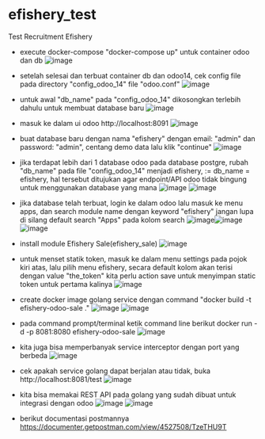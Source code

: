 # efishery_test
Test Recruitment Efishery

- execute docker-compose "docker-compose up" untuk container odoo dan db
![image](https://user-images.githubusercontent.com/40462921/121787713-f8672c00-cbf1-11eb-8a60-758f3fc80365.png)

- setelah selesai dan terbuat container db dan odoo14, cek config file pada directory "config_odoo_14" file "odoo.conf"
![image](https://user-images.githubusercontent.com/40462921/121787478-6b6fa300-cbf0-11eb-9109-556e6f55dfe5.png)

- untuk awal "db_name" pada "config_odoo_14" dikosongkan terlebih dahulu untuk membuat database baru
![image](https://user-images.githubusercontent.com/40462921/121787497-83472700-cbf0-11eb-942f-f4fbcede6a68.png)

- masuk ke dalam ui odoo http://localhost:8091
![image](https://user-images.githubusercontent.com/40462921/121787509-9ce86e80-cbf0-11eb-9e96-e2528de61b9f.png)

- buat database baru dengan nama "efishery" dengan email: "admin" dan password: "admin", centang demo data lalu klik "continue"
![image](https://user-images.githubusercontent.com/40462921/121787523-b5f11f80-cbf0-11eb-97d8-40a0bd5c56c1.png)

- jika terdapat lebih dari 1 database odoo pada database postgre, rubah "db_name" pada file "config_odoo_14" menjadi efishery, := db_name = efishery, hal tersebut ditujukan agar endpoint/API odoo tidak bingung untuk menggunakan database yang mana
![image](https://user-images.githubusercontent.com/40462921/121787560-e8028180-cbf0-11eb-9036-f77708865880.png) ![image](https://user-images.githubusercontent.com/40462921/121787570-ff416f00-cbf0-11eb-9804-7bf0a4855fb6.png)

- jika database telah terbuat, login ke dalam odoo lalu masuk ke menu apps, dan search module name dengan keyword "efishery" jangan lupa di silang default search "Apps" pada kolom search
![image](https://user-images.githubusercontent.com/40462921/121787581-15e7c600-cbf1-11eb-857d-ce60320f2890.png)![image](https://user-images.githubusercontent.com/40462921/121787603-3021a400-cbf1-11eb-8d47-347f45e9a137.png)
![image](https://user-images.githubusercontent.com/40462921/121787612-44fe3780-cbf1-11eb-83b0-928543c7c0ca.png)

- install module Efishery Sale(efishery_sale)
![image](https://user-images.githubusercontent.com/40462921/121787644-6ced9b00-cbf1-11eb-811d-133cfd032a7b.png)

- untuk menset statik token, masuk ke dalam menu settings pada pojok kiri atas, lalu pilih menu efishery, secara default kolom akan terisi dengan value "the_token" kita perlu action save untuk menyimpan static token untuk pertama kalinya
![image](https://user-images.githubusercontent.com/40462921/121787662-8c84c380-cbf1-11eb-8df7-26c4b134062d.png)

- create docker image golang service dengan command "docker build -t efishery-odoo-sale ."
![image](https://user-images.githubusercontent.com/40462921/121804472-c9dc6600-cc70-11eb-8dd5-6258089a5cc0.png)
![image](https://user-images.githubusercontent.com/40462921/121804484-d791eb80-cc70-11eb-9492-425cd48a4259.png)

- pada command prompt/terminal ketik command line berikut docker run -d -p 8081:8080 efishery-odoo-sale
![image](https://user-images.githubusercontent.com/40462921/121804504-f2fcf680-cc70-11eb-8e97-87f8ea773157.png)

- kita juga bisa memperbanyak service interceptor dengan port yang berbeda 
![image](https://user-images.githubusercontent.com/40462921/121804686-df9e5b00-cc71-11eb-87d5-5656c681cd69.png)

- cek apakah service golang dapat berjalan atau tidak, buka http://localhost:8081/test
![image](https://user-images.githubusercontent.com/40462921/121804535-0c9e3e00-cc71-11eb-952f-7d292dd44f0f.png)

- kita bisa memakai REST API pada golang yang sudah dibuat untuk integrasi dengan odoo
![image](https://user-images.githubusercontent.com/40462921/121787699-cfdf3200-cbf1-11eb-9312-ad3b3e38fea5.png)
![image](https://user-images.githubusercontent.com/40462921/121787750-3cf2c780-cbf2-11eb-963f-13f539e08936.png)

- berikut documentasi postmannya https://documenter.getpostman.com/view/4527508/TzeTHU9T

